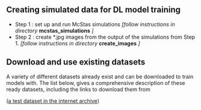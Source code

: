 ## Creating simulated data for DL model training

+ Step 1 : set up and run McStas simulations *[follow instructions in directory* __mcstas_simulations__ *]*
+ Step 2 : create *.jpg images from the output of the simulations from Step 1. *[follow instructions in directory* __create_images__ *]*



## Download and use existing datasets

A variety of different datasets already exist and can be downloaded to train models with.
The list below, gives a comprehensive description of these ready datasets, including the links to download them from

([a test dataset in the internet archive](https://archive.org/details/aldele_test_images/))
